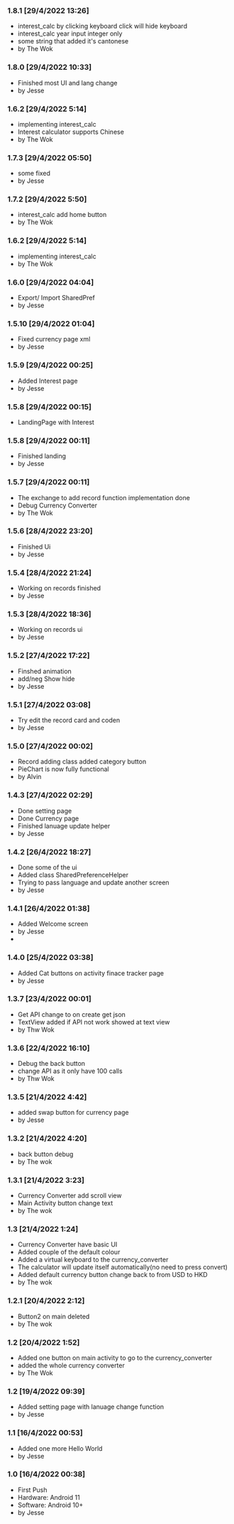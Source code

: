 ### 1.8.1 [29/4/2022 13:26]
- interest_calc by clicking keyboard click will hide keyboard
- interest_calc year input integer only
- some string that added it's cantonese
- by The Wok

### 1.8.0 [29/4/2022 10:33]

- Finished most UI and lang change
- by Jesse

### 1.6.2 [29/4/2022 5:14]

- implementing interest_calc
- Interest calculator supports Chinese
- by The Wok

### 1.7.3 [29/4/2022 05:50]

- some fixed
- by Jesse

### 1.7.2 [29/4/2022 5:50]

- interest_calc add home button
- by The Wok

### 1.6.2 [29/4/2022 5:14]

- implementing interest_calc
- by The Wok

### 1.6.0 [29/4/2022 04:04]

- Export/ Import SharedPref
- by Jesse

### 1.5.10 [29/4/2022 01:04]

- Fixed currency page xml
- by Jesse

### 1.5.9 [29/4/2022 00:25]

- Added Interest page
- by Jesse


### 1.5.8 [29/4/2022 00:15]

- LandingPage with Interest

### 1.5.8 [29/4/2022 00:11]

- Finished landing
- by Jesse

### 1.5.7 [29/4/2022 00:11]

- The exchange to add record function implementation done
- Debug Currency Converter
- by The Wok

### 1.5.6 [28/4/2022 23:20]

- Finished Ui
- by Jesse


### 1.5.4 [28/4/2022 21:24]

- Working on records finished
- by Jesse

### 1.5.3 [28/4/2022 18:36]

- Working on records ui
- by Jesse


### 1.5.2 [27/4/2022 17:22]

- Finshed animation
- add/neg Show hide
- by Jesse

### 1.5.1 [27/4/2022 03:08]

- Try edit the record card and coden
- by Jesse

### 1.5.0 [27/4/2022 00:02]

- Record adding class added category button
- PieChart is now fully functional
- by Alvin

### 1.4.3 [27/4/2022 02:29]

- Done setting page
- Done Currency page
- Finished lanuage update helper
- by Jesse

### 1.4.2 [26/4/2022 18:27]

- Done some of the ui
- Added class SharedPreferenceHelper
- Trying to pass language and update another screen
- by Jesse

### 1.4.1 [26/4/2022 01:38]

- Added Welcome screen
- by Jesse
- 
### 1.4.0 [25/4/2022 03:38]

- Added Cat buttons on activity finace tracker page
- by Jesse

### 1.3.7 [23/4/2022 00:01]

- Get API change to on create get json
- TextView added if API not work showed at text view
- by Thw Wok

### 1.3.6 [22/4/2022 16:10]

- Debug the back button
- change API as it only have 100 calls
- by Thw Wok


### 1.3.5 [21/4/2022 4:42]

- added swap button for currency page
- by Jesse

### 1.3.2 [21/4/2022 4:20]

- back button debug
- by The wok

### 1.3.1 [21/4/2022 3:23]

- Currency Converter add scroll view
- Main Activity button change text
- by The wok

### 1.3 [21/4/2022 1:24]

- Currency Converter have basic UI
- Added couple of the default colour
- Added a virtual keyboard to the currency_converter
- The calculator will update itself automatically(no need to press convert)
- Added default currency button change back to from USD to HKD
- by The wok


### 1.2.1 [20/4/2022 2:12]

- Button2 on main deleted
- by The wok



### 1.2 [20/4/2022 1:52]

- Added one button on main activity to go to the currency_converter
- added the whole currency converter
- by The Wok

### 1.2 [19/4/2022 09:39]

- Added setting page with lanuage change function
- by Jesse


### 1.1 [16/4/2022 00:53]

- Added one more Hello World
- by Jesse

### 1.0 [16/4/2022 00:38]

- First Push 
- Hardware: Android 11
- Software: Android 10+
- by Jesse
